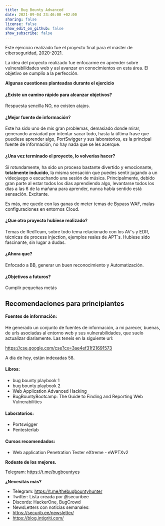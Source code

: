 ```yaml
---
title: Bug Bounty Advanced
date: 2021-09-04 23:46:00 +02:00
sharing: false
license: false
show_edit_on_github: false
show_subscribe: false
---
```


Este ejercicio realizado fue el proyecto final para el máster de ciberseguridad, 2020-2021.

La idea del proyecto realizado fue enfocarme en aprender sobre vulnerabilidades web y así avanzar en conocimientos en esta área. El objetivo se cumplío a la perfección.




**Algunas cuestiones planteadas durante el ejercicio**

#### ¿Existe un camino rápido para alcanzar objetivos?
Respuesta sencilla NO, no existen atajos. 

#### ¿Mejor fuente de información?
Este ha sido uno de mis gran problemas, demasiado donde mirar, generando ansiadad por intentar sacar todo, hasta la última frase que puediese aprender algo, PortSwigger y sus laboratorios, es la principal fuente de información, no hay nada que se les acerque.

#### ¿Una vez terminado el proyecto, lo volverías hacer?

Sí rotundamente, ha sido un proceso bastante divertido y emocionante, **totalmente inducido**, la misma sensación que puedes sentir jugando a un videojuego o escuchando una sesión de música. Principalmente, debido gran parte al estar todos los días aprendiendo algo, levantarse todos los días a las 6 de la mañana para aprender, nunca había sentido está sensación. Excitante.


Es más, me quede con las ganas de meter temas de Bypass WAF, malas configuraciones en entornos Cloud.

#### ¿Que otro proyecto hubiese realizado?

Temas de RedTeam, sobre todo tema relacionado con los AV´s y EDR, técnicas de process injection, ejemplos reales de APT´s. Hubiese sido fascinante, sin lugar a dudas.

#### ¿Ahora que?

Enfocado a BB, generar un buen reconocimiento y Automatización.

#### ¿Objetivos a futuros?

Cumplir pequeñas metás



## Recomendaciones para principiantes

#### Fuentes de información:

He generado un conjunto de fuentes de información, a mi parecer, buenas, de urls asociadas al entorno web y sus vulnerabilidades, que suelo actualizar diariamente. Las teneís en la siguiente url:

https://cse.google.com/cse?cx=3ae4ef31f21691573

A día de hoy, están indexadas 58.

#### Libros:

* bug bounty playbook 1
* bug bounty playbook 2
* Web Application Advanced Hacking
* BugBountyBootcamp: The Guide to Finding and Reporting Web Vulnerabilities

#### Laboratorios:

* Portswigger
* Pentesterlab

#### Cursos recomendados:

* Web application Penetration Tester eXtreme - eWPTXv2

**Rodeate de los mejores.**

Telegram: https://t.me/bugbountyes

**¿Necesitás más?**

* Telegram: https://t.me/thebugbountyhunter
* Twitter: Lista creada por @securibee
* Discords: HackerOne, BugCrowd
* NewsLetters con noticias semanales:
 * https://securib.ee/newsletter/
 * https://blog.intigriti.com/